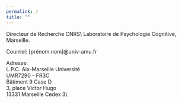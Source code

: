 ```yaml
---
permalink: /
title: ""
---
```


Directeur de Recherche CNRS\ 
Laboratoire de Psychologie Cognitive, Marseille.

Courriel: [prénom.nom]@univ-amu.fr

Adresse:\
L.P.C. Aix-Marseille Université\
UMR7290 - FR3C\
Bâtiment 9 Case D\
3, place Victor Hugo\
13331 Marseille Cedex 3\
